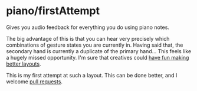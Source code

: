 # piano/firstAttempt

Gives you audio feedback for everything you do using piano notes.

The big advantage of this is that you can hear very precisely which combinations of gesture states you are currently in. Having said that, the secondary hand is currently a duplicate of the primary hand... This feels like a hugely missed opportunity. I'm sure that creatives could [have fun making better layouts](https://github.com/ksandom/handWavey/pulls).

This is my first attempt at such a layout. This can be done better, and I welcome [pull requests](https://github.com/ksandom/handWavey/pulls).
